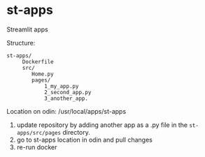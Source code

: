# st-apps
Streamlit apps

Structure:
```
st-apps/
     Dockerfile
     src/
        Home.py
        pages/
            1_my_app.py
            2_second_app.py
            3_another_app.
```
Location on odin: /usr/local/apps/st-apps

1. update repository by adding another app as a .py file in the `st-apps/src/pages` directory.
2. go to st-apps location in odin and pull changes
3. re-run docker
